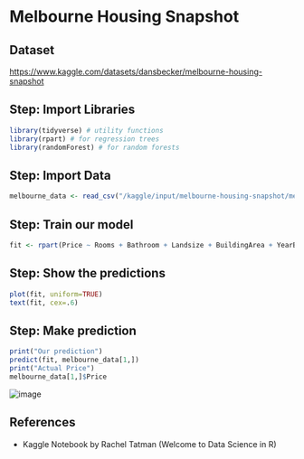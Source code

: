 # Melbourne Housing Snapshot

## Dataset
https://www.kaggle.com/datasets/dansbecker/melbourne-housing-snapshot

## Step: Import Libraries
```R
library(tidyverse) # utility functions
library(rpart) # for regression trees
library(randomForest) # for random forests
```

## Step: Import Data
```R
melbourne_data <- read_csv("/kaggle/input/melbourne-housing-snapshot/melb_data.csv", show_col_types = FALSE)
```

## Step: Train our model
```R
fit <- rpart(Price ~ Rooms + Bathroom + Landsize + BuildingArea + YearBuilt + Lattitude + Longtitude, data = melbourne_data)
```

## Step: Show the predictions
```R
plot(fit, uniform=TRUE)
text(fit, cex=.6)
```

## Step: Make prediction
```R
print("Our prediction")
predict(fit, melbourne_data[1,])
print("Actual Price")
melbourne_data[1,]$Price
```

![image](https://github.com/hughiephan/DPL/assets/16631121/ea1c695c-97aa-490a-a6dc-0b53bec05079)

## References
- Kaggle Notebook by Rachel Tatman (Welcome to Data Science in R)
